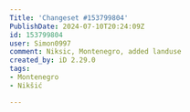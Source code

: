 ```yaml
---
Title: 'Changeset #153799804'
PublishDate: 2024-07-10T20:24:09Z
id: 153799804
user: Simon0997
comment: Niksic, Montenegro, added landuse
created_by: iD 2.29.0
tags:
- Montenegro
- Nikšić

---
```


